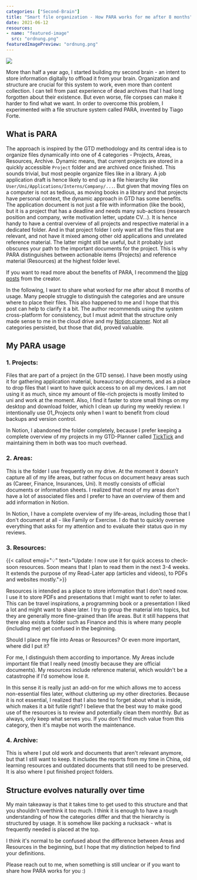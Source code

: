 ```yaml
---
categories: ["Second-Brain"]
title: "Smart file organization - How PARA works for me after 8 months"
date: 2021-06-12
resources:
- name: "featured-image"
  src: "ordnung.png"
featuredImagePreview: "ordnung.png"
---
```

<img src="/images/ordnung.png">

More than half a year ago, I started building my second brain - an intent to store information digitally to offload it from your brain. Organization and structure are crucial for this system to work, even more than content collection. I can tell from past experience of dead archives that I had long forgotten about their existence. But even worse, file corpses can make it harder to find what we want. In order to overcome this problem, I experimented with a file structure system called PARA, invented by Tiago Forte.

## What is PARA

The approach is inspired by the GTD methodology and its central idea is to organize files dynamically into one of 4 categories - Projects, Areas, Resources, Archive. Dynamic means, that current projects are stored in a quickly accessible `Project` folder and are archived once finished. This sounds trivial, but most people organize files like in a library. A job application draft is hence likely to end up in a file hierarchy like `User/Uni/Applications/Interns/Company/...`.  But given that moving files on a computer is not as tedious, as moving books in a library and that projects have personal context, the dynamic approach in GTD has some benefits. The application document is not just a file with information (like the book), but it is a project that has a deadline and needs many sub-actions (research position and company, write motivation letter, update CV...). It is hence handy to have a central overview of all projects and respective material in a dedicated folder. And in that project folder I only want all the files that are relevant, and not have it mixed among other old applications and unrelated reference material. The latter might still be useful, but it probably just obscures your path to the important documents for the project. This is why PARA distinguishes between actionable items (Projects) and reference material (Resources) at the highest folder level.

If you want to read more about the benefits of PARA, I recommend the [blog posts](https://fortelabs.co/blog/para/) from the creator.

In the following, I want to share what worked for me after about 8 months of usage. Many people struggle to distinguish the categories and are unsure where to place their files. This also happened to me and I hope that this post can help to clarify it a bit. The author recommends using the system cross-platform for consistency, but I must admit that the structure only made sense to me in the cloud drive and my [Notion planner](../notion). Not all categories persisted, but those that did, proved valuable.

## My PARA usage

### 1. Projects:

Files that are part of a project (in the GTD sense). I have been mostly using it for gathering application material, bureaucracy documents, and as a place to drop files that I want to have quick access to on all my devices. I am not using it as much, since my amount of file-rich projects is mostly limited to uni and work at the moment. Also, I find it faster to store small things on my desktop and download folder, which I clean up during my weekly review. I intentionally use 01_Projects only when I want to benefit from cloud backups and version control.

In Notion, I abandoned the folder completely, because I prefer keeping a complete overview of my projects in my GTD-Planner called [TickTick](https://ticktick.com) and maintaining them in both was too much overhead.

### 2. Areas:

This is the folder I use frequently on my drive. At the moment it doesn't capture all of my life areas, but rather focus on document heavy areas such as (Career, Finance, Insurances, Uni). It mostly consists of official documents or information sheets. I realized that most of my areas don't have a lot of associated files and I prefer to have an overview of them and add information in Notion.

In Notion, I have a complete overview of my life-areas, including those that I don't document at all - like Family or Exercise. I do that to quickly oversee everything that asks for my attention and to evaluate their status quo in my reviews.

### 3. Resources:
{{< callout emoji="💡" text="Update: I now use it for quick access to check-soon resources. Soon means that I plan to read them in the next 3-4 weeks. It extends the purpose of my Read-Later app (articles and videos), to PDFs and websites mostly.">}}

Resources is intended as a place to store information that I don't need now. I use it to store PDFs and presentations that I might want to refer to later. This can be travel inspirations, a programming book or a presentation I liked a lot and might want to share later. I try to group the material into topics, but they are generally more fine-grained than life areas. But it still happens that there also exists a folder such as Finance and this is where many people (including me) get confused in the beginning.

Should I place my file into Areas or Resources?  Or even more important, where did I put it?

For me, I distinguish them according to importance. My Areas include important file that I really need (mostly because they are official documents). My resources include reference material, which wouldn't be a catastrophe if I'd somehow lose it.

In this sense it is really just an add-on for me which allows me to access non-essential files later, without cluttering up my other directories. Because it is not essential, I realized that I also tend to forget about what is inside, which makes it a bit futile right? I believe that the best way to make good use of the resources is to review and potentially clean them monthly.
But as always, only keep what serves you. If you don't find much value from this category, then it's maybe not worth the maintenance.

### 4. Archive:

This is where I put old work and documents that aren't relevant anymore, but that I still want to keep. It includes the reports from my time in China, old learning resources and outdated documents that still need to be preserved. It is also where I put finished project folders.

## Structure evolves naturally over time

My main takeaway is that it takes time to get used to this structure and that you shouldn't overthink it too much. I think it is enough to have a rough understanding of how the categories differ and that the hierarchy is structured by usage. It is somehow like packing a rucksack - what is frequently needed is placed at the top.

I think it's normal to be confused about the difference between Areas and Resources in the beginning, but I hope that my distinction helped to find your definitions.

Please reach out to me, when something is still unclear or if you want to share how PARA works for you :)
